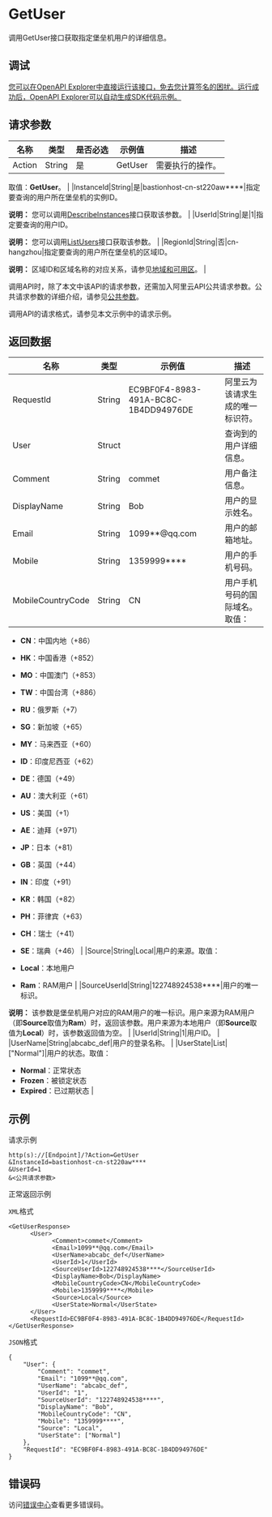 # GetUser

调用GetUser接口获取指定堡垒机用户的详细信息。

## 调试

[您可以在OpenAPI Explorer中直接运行该接口，免去您计算签名的困扰。运行成功后，OpenAPI Explorer可以自动生成SDK代码示例。](https://api.aliyun.com/#product=Yundun-bastionhost&api=GetUser&type=RPC&version=2019-12-09)

## 请求参数

|名称|类型|是否必选|示例值|描述|
|--|--|----|---|--|
|Action|String|是|GetUser|需要执行的操作。

 取值：**GetUser**。 |
|InstanceId|String|是|bastionhost-cn-st220aw\*\*\*\*|指定要查询的用户所在堡垒机的实例ID。

 **说明：** 您可以调用[DescribeInstances](~~153281~~)接口获取该参数。 |
|UserId|String|是|1|指定要查询的用户ID。

 **说明：** 您可以调用[ListUsers](~~204522~~)接口获取该参数。 |
|RegionId|String|否|cn-hangzhou|指定要查询的用户所在堡垒机的区域ID。

 **说明：** 区域ID和区域名称的对应关系，请参见[地域和可用区](~~40654~~)。 |

调用API时，除了本文中该API的请求参数，还需加入阿里云API公共请求参数。公共请求参数的详细介绍，请参见[公共参数](~~148139~~)。

调用API的请求格式，请参见本文示例中的请求示例。

## 返回数据

|名称|类型|示例值|描述|
|--|--|---|--|
|RequestId|String|EC9BF0F4-8983-491A-BC8C-1B4DD94976DE|阿里云为该请求生成的唯一标识符。 |
|User|Struct| |查询到的用户详细信息。 |
|Comment|String|commet|用户备注信息。 |
|DisplayName|String|Bob|用户的显示姓名。 |
|Email|String|1099\*\*@qq.com|用户的邮箱地址。 |
|Mobile|String|1359999\*\*\*\*|用户的手机号码。 |
|MobileCountryCode|String|CN|用户手机号码的国际域名。取值：

 -   **CN**：中国内地（+86）
-   **HK**：中国香港（+852）
-   **MO**：中国澳门（+853）
-   **TW**：中国台湾（+886）
-   **RU**：俄罗斯（+7）
-   **SG**：新加坡（+65）
-   **MY**：马来西亚（+60）
-   **ID**：印度尼西亚（+62）
-   **DE**：德国（+49）
-   **AU**：澳大利亚（+61）
-   **US**：美国（+1）
-   **AE**：迪拜（+971）
-   **JP**：日本（+81）
-   **GB**：英国（+44）
-   **IN**：印度（+91）
-   **KR**：韩国（+82）
-   **PH**：菲律宾（+63）
-   **CH**：瑞士（+41）
-   **SE**：瑞典（+46） |
|Source|String|Local|用户的来源。取值：

 -   **Local**：本地用户
-   **Ram**：RAM用户 |
|SourceUserId|String|122748924538\*\*\*\*|用户的唯一标识。

 **说明：** 该参数是堡垒机用户对应的RAM用户的唯一标识。用户来源为RAM用户（即**Source**取值为**Ram**）时，返回该参数。用户来源为本地用户（即**Source**取值为**Local**）时，该参数返回值为空。 |
|UserId|String|1|用户ID。 |
|UserName|String|abcabc\_def|用户的登录名称。 |
|UserState|List|\["Normal"\]|用户的状态。取值：

 -   **Normal**：正常状态
-   **Frozen**：被锁定状态
-   **Expired**：已过期状态 |

## 示例

请求示例

```
http(s)://[Endpoint]/?Action=GetUser
&InstanceId=bastionhost-cn-st220aw****
&UserId=1
&<公共请求参数>
```

正常返回示例

`XML`格式

```
<GetUserResponse>
      <User>
            <Comment>commet</Comment>
            <Email>1099**@qq.com</Email>
            <UserName>abcabc_def</UserName>
            <UserId>1</UserId>
            <SourceUserId>122748924538****</SourceUserId>
            <DisplayName>Bob</DisplayName>
            <MobileCountryCode>CN</MobileCountryCode>
            <Mobile>1359999****</Mobile>
            <Source>Local</Source>
            <UserState>Normal</UserState>
      </User>
      <RequestId>EC9BF0F4-8983-491A-BC8C-1B4DD94976DE</RequestId>
</GetUserResponse>
```

`JSON`格式

```
{
	"User": {
		"Comment": "commet",
		"Email": "1099**@qq.com",
		"UserName": "abcabc_def",
		"UserId": "1",
		"SourceUserId": "122748924538****",
		"DisplayName": "Bob",
		"MobileCountryCode": "CN",
		"Mobile": "1359999****",
		"Source": "Local",
		"UserState": ["Normal"]
	},
	"RequestId": "EC9BF0F4-8983-491A-BC8C-1B4DD94976DE"
}
```

## 错误码

访问[错误中心](https://error-center.aliyun.com/status/product/Yundun-bastionhost)查看更多错误码。


